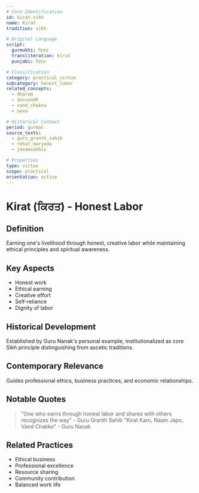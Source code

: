 ```yaml
---
# Core Identification
id: kirat-sikh
name: Kirat
tradition: sikh

# Original Language
script:
  gurmukhi: ਕਿਰਤ
  transliteration: kirat
  punjabi: ਕਿਰਤ

# Classification
category: practical_virtue
subcategory: honest_labor
related_concepts:
  - dharam
  - dasvandh
  - vand_chakna
  - seva

# Historical Context
period: gurmat
source_texts:
  - guru_granth_sahib
  - rehat_maryada
  - janamsakhis

# Properties
type: virtue
scope: practical
orientation: active
---
```


# Kirat (ਕਿਰਤ) - Honest Labor

## Definition
Earning one's livelihood through honest, creative labor while maintaining ethical principles and spiritual awareness.

## Key Aspects
- Honest work
- Ethical earning
- Creative effort
- Self-reliance
- Dignity of labor

## Historical Development
Established by Guru Nanak's personal example, institutionalized as core Sikh principle distinguishing from ascetic traditions.

## Contemporary Relevance
Guides professional ethics, business practices, and economic relationships.

## Notable Quotes
> "One who earns through honest labor and shares with others recognizes the way" - Guru Granth Sahib
> "Kirat Karo, Naam Japo, Vand Chakko" - Guru Nanak

## Related Practices
- Ethical business
- Professional excellence
- Resource sharing
- Community contribution
- Balanced work life